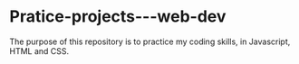 # Pratice-projects---web-dev
The purpose of this repository is to practice my coding skills, in Javascript, HTML and CSS.
